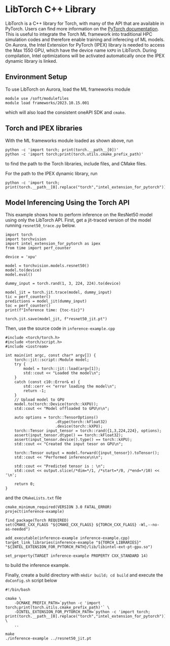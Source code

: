 # LibTorch C++ Library

LibTorch is a C++ library for Torch, with many of the API that are available in PyTorch. Users can find more information on the [PyTorch documentation](https://pytorch.org/cppdocs/installing.html).
This is useful to integrate the Torch ML framework into traditional HPC simulation codes and therefore enable training and inferecing of ML models.
On Aurora, the Intel Extension for PyTorch (IPEX) library is needed to access the Max 1550 GPU, which have the device name `kXPU` in LibTorch. 
During compilation, Intel optimizations will be activated automatically once the IPEX dynamic library is linked.


## Environment Setup

To use LibTorch on Aurora, load the ML frameworks module
```
module use /soft/modulefiles
module load frameworks/2023.10.15.001
```
which will also load the consistent oneAPI SDK and `cmake`.


## Torch and IPEX libraries

With the ML frameworks module loaded as shown above, run
```
python -c 'import torch; print(torch.__path__[0])'
python -c 'import torch;print(torch.utils.cmake_prefix_path)'
```
to find the path to the Torch libraries, include files, and CMake files.

For the path to the IPEX dynamic library, run
```
python -c 'import torch; print(torch.__path__[0].replace("torch","intel_extension_for_pytorch"))'
```



## Model Inferencing Using the Torch API 
This example shows how to perform inference on the ResNet50 model using only the LibTorch API.
First, get a jit-traced version of the model running `resnet50_trace.py` below.
```
import torch
import torchvision
import intel_extension_for_pytorch as ipex
from time import perf_counter

device = 'xpu'

model = torchvision.models.resnet50()
model.to(device)
model.eval()

dummy_input = torch.rand(1, 3, 224, 224).to(device)

model_jit = torch.jit.trace(model, dummy_input)
tic = perf_counter()
predictions = model_jit(dummy_input)
toc = perf_counter()
print(f"Inference time: {toc-tic}")

torch.jit.save(model_jit, f"resnet50_jit.pt")
```

Then, use the source code in `inference-example.cpp`
```
#include <torch/torch.h>
#include <torch/script.h>
#include <iostream>

int main(int argc, const char* argv[]) {
    torch::jit::script::Module model;
    try {
        model = torch::jit::load(argv[1]);
        std::cout << "Loaded the model\n";
    }
    catch (const c10::Error& e) {
        std::cerr << "error loading the model\n";
        return -1;
    }
    // Upload model to GPU
    model.to(torch::Device(torch::kXPU));
    std::cout << "Model offloaded to GPU\n\n";

    auto options = torch::TensorOptions()
                      .dtype(torch::kFloat32)
                      .device(torch::kXPU);
    torch::Tensor input_tensor = torch::rand({1,3,224,224}, options);
    assert(input_tensor.dtype() == torch::kFloat32);
    assert(input_tensor.device().type() == torch::kXPU);
    std::cout << "Created the input tesor on GPU\n";

    torch::Tensor output = model.forward({input_tensor}).toTensor();
    std::cout << "Performed inference\n\n";

    std::cout << "Predicted tensor is : \n";
    std::cout << output.slice(/*dim=*/1, /*start=*/0, /*end=*/10) << '\n';

    return 0;
}
```
and the `CMakeLists.txt` file
```
cmake_minimum_required(VERSION 3.0 FATAL_ERROR)
project(inference-example)

find_package(Torch REQUIRED)
set(CMAKE_CXX_FLAGS "${CMAKE_CXX_FLAGS} ${TORCH_CXX_FLAGS} -Wl,--no-as-needed")

add_executable(inference-example inference-example.cpp)
target_link_libraries(inference-example "${TORCH_LIBRARIES}" "${INTEL_EXTENSION_FOR_PYTORCH_PATH}/lib/libintel-ext-pt-gpu.so")

set_property(TARGET inference-example PROPERTY CXX_STANDARD 14)
```
to build the inference example.

Finally, create a build directory with `mkdir build; cd build` and execute the `doConfig.sh` script below
```
#!/bin/bash

cmake \
    -DCMAKE_PREFIX_PATH=`python -c 'import torch;print(torch.utils.cmake_prefix_path)'` \
    -DINTEL_EXTENSION_FOR_PYTORCH_PATH=`python -c 'import torch; print(torch.__path__[0].replace("torch","intel_extension_for_pytorch"))'` \
    ..

make
./inference-example ../resnet50_jit.pt
```




